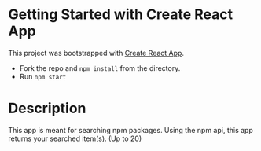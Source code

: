 # Getting Started with Create React App

This project was bootstrapped with [Create React App](https://github.com/facebook/create-react-app).

 - Fork the repo and `npm install` from the directory.
 - Run `npm start`

# Description
This app is meant for searching npm packages.
Using the npm api, this app returns your searched item(s). (Up to 20)

